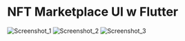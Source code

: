 # NFT Marketplace UI w Flutter

![Screenshot_1](https://user-images.githubusercontent.com/61664693/173092341-d8ce52f6-4351-4a37-9512-2437fe36744e.png)
![Screenshot_2](https://user-images.githubusercontent.com/61664693/173092344-d16a76d9-d6aa-4d00-9239-4979845ca331.png)
![Screenshot_3](https://user-images.githubusercontent.com/61664693/173092331-cc185fe2-86b0-4b1f-a0d7-1f6e57b53546.png)
